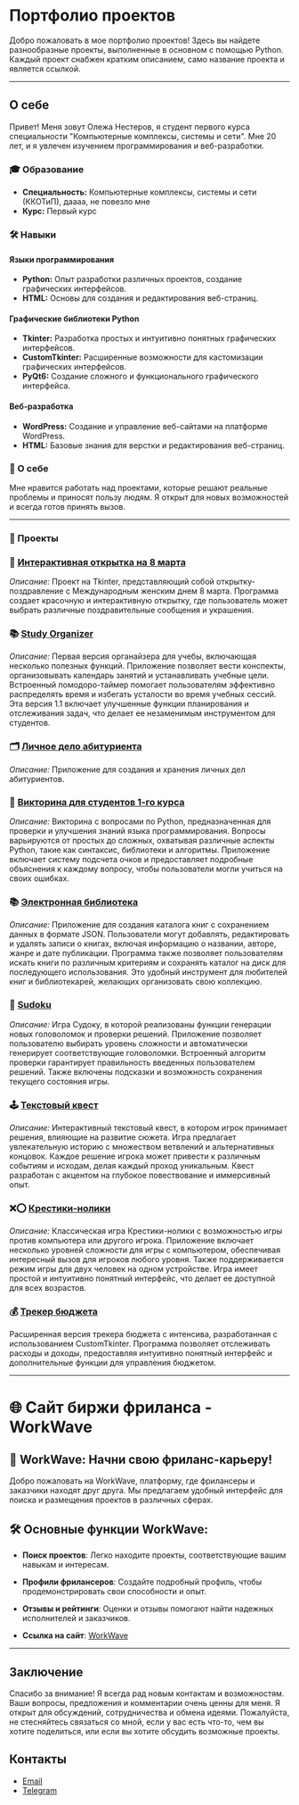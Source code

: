 # Портфолио проектов

Добро пожаловать в мое портфолио проектов! Здесь вы найдете разнообразные проекты, выполненные в основном с помощью Python. Каждый проект снабжен кратким описанием, само название проекта и является ссылкой.

---


## О себе

Привет! Меня зовут Олежа Нестеров, я студент первого курса специальности "Компьютерные комплексы, системы и сети". Мне 20 лет, и я увлечен изучением программирования и веб-разработки.

### 🎓 Образование
- **Специальность:** Компьютерные комплексы, системы и сети (ККОТиП), даааа, не повезло мне
- **Курс:** Первый курс

### 🛠️ Навыки

#### Языки программирования
- **Python:** Опыт разработки различных проектов, создание графических интерфейсов.
- **HTML:** Основы для создания и редактирования веб-страниц.

#### Графические библиотеки Python
- **Tkinter:** Разработка простых и интуитивно понятных графических интерфейсов.
- **CustomTkinter:** Расширенные возможности для кастомизации графических интерфейсов.
- **PyQt6:** Создание сложного и функционального графического интерфейса.

#### Веб-разработка
- **WordPress:** Создание и управление веб-сайтами на платформе WordPress.
- **HTML:** Базовые знания для верстки и редактирования веб-страниц.

### 🌟 О себе
Мне нравится работать над проектами, которые решают реальные проблемы и приносят пользу людям. Я открыт для новых возможностей и всегда готов принять вызов.

---

### 📂 Проекты

### 🌸 [Интерактивная открытка на 8 марта](https://github.com/OlegNester1/OlegPortfolio/tree/main/8mart)
*Описание:* Проект на Tkinter, представляющий собой открытку-поздравление с Международным женским днем 8 марта. Программа создает красочную и интерактивную открытку, где пользователь может выбрать различные поздравительные сообщения и украшения.


### 📚 [Study Organizer](https://github.com/OlegNester1/OlegPortfolio/tree/main/Study%20organizer%20ver.%201.1)
*Описание:* Первая версия органайзера для учебы, включающая несколько полезных функций. Приложение позволяет вести конспекты, организовывать календарь занятий и устанавливать учебные цели. Встроенный помодоро-таймер помогает пользователям эффективно распределять время и избегать усталости во время учебных сессий. Эта версия 1.1 включает улучшенные функции планирования и отслеживания задач, что делает ее незаменимым инструментом для студентов.


### 🗂️ [Личное дело абитуриента](https://github.com/OlegNester1/OlegPortfolio/tree/main/Personal)
*Описание:* Приложение для создания и хранения личных дел абитуриентов.


### 🧠 [Викторина для студентов 1-го курса](https://github.com/OlegNester1/OlegPortfolio/tree/main/%D0%B2%D0%B8%D0%BA%D1%82%D0%BE%D1%80%D0%B8%D0%BD%D0%B0)
*Описание:* Викторина с вопросами по Python, предназначенная для проверки и улучшения знаний языка программирования. Вопросы варьируются от простых до сложных, охватывая различные аспекты Python, такие как синтаксис, библиотеки и алгоритмы. Приложение включает систему подсчета очков и предоставляет подробные объяснения к каждому вопросу, чтобы пользователи могли учиться на своих ошибках.


### 📚 [Электронная библиотека](https://github.com/OlegNester1/OlegPortfolio/tree/main/%D0%BA%D0%BE%D1%82%D0%BE%D0%BB%D0%BE%D0%B3%D0%B8%D0%B7%D0%B0%D1%82%D0%BE%D1%80)
*Описание:* Приложение для создания каталога книг с сохранением данных в формате JSON. Пользователи могут добавлять, редактировать и удалять записи о книгах, включая информацию о названии, авторе, жанре и дате публикации. Программа также позволяет пользователям искать книги по различным критериям и сохранять каталог на диск для последующего использования. Это удобный инструмент для любителей книг и библиотекарей, желающих организовать свою коллекцию.


### 🎲 [Sudoku](https://github.com/OlegNester1/OlegPortfolio/tree/main/sudoku)
*Описание:* Игра Судоку, в которой реализованы функции генерации новых головоломок и проверки решений. Приложение позволяет пользователю выбирать уровень сложности и автоматически генерирует соответствующие головоломки. Встроенный алгоритм проверки гарантирует правильность введенных пользователем решений. Также включены подсказки и возможность сохранения текущего состояния игры.


### 🕹️ [Текстовый квест](https://github.com/OlegNester1/OlegPortfolio/tree/main/%D0%A2%D0%B5%D0%BA%D1%81%D1%82%D0%BE%D0%B2%D1%8B%D0%B9%20%D0%BA%D0%B2%D0%B5%D1%81%D1%82)
*Описание:* Интерактивный текстовый квест, в котором игрок принимает решения, влияющие на развитие сюжета. Игра предлагает увлекательную историю с множеством ветвлений и альтернативных концовок. Каждое решение игрока может привести к различным событиям и исходам, делая каждый проход уникальным. Квест разработан с акцентом на глубокое повествование и иммерсивный опыт.


### ❌⭕ [Крестики-нолики](https://github.com/OlegNester1/OlegPortfolio/tree/main/Krestici%20Noliki)
*Описание:* Классическая игра Крестики-нолики с возможностью игры против компьютера или другого игрока. Приложение включает несколько уровней сложности для игры с компьютером, обеспечивая интересный вызов для игроков любого уровня. Также поддерживается режим игры для двух человек на одном устройстве. Игра имеет простой и интуитивно понятный интерфейс, что делает ее доступной для всех возрастов.


### 💰 [Трекер бюджета](https://github.com/OlegNester1/OlegPortfolio/tree/main/%D1%82%D1%80%D0%B5%D0%BA%D0%B5%D1%80%20%D0%B1%D1%8E%D0%B4%D0%B6%D0%B5%D1%82%D0%B0)
Расширенная версия трекера бюджета с интенсива, разработанная с использованием CustomTkinter. Программа позволяет отслеживать расходы и доходы, предоставляя интуитивно понятный интерфейс и дополнительные функции для управления бюджетом.

---

# 🌐 Сайт биржи фриланса - WorkWave

## 🚀 WorkWave: Начни свою фриланс-карьеру!
Добро пожаловать на WorkWave, платформу, где фрилансеры и заказчики находят друг друга. Мы предлагаем удобный интерфейс для поиска и размещения проектов в различных сферах.

## 🛠️ Основные функции WorkWave:
- **Поиск проектов**: Легко находите проекты, соответствующие вашим навыкам и интересам.
- **Профили фрилансеров**: Создайте подробный профиль, чтобы продемонстрировать свои способности и опыт.
- **Отзывы и рейтинги**: Оценки и отзывы помогают найти надежных исполнителей и заказчиков.

- **Ссылка на сайт**: [WorkWave](https://work-wave.ru)
---

## Заключение
Спасибо за внимание! Я всегда рад новым контактам и возможностям. Ваши вопросы, предложения и комментарии очень ценны для меня. Я открыт для обсуждений, сотрудничества и обмена идеями. Пожалуйста, не стесняйтесь связаться со мной, если у вас есть что-то, чем вы хотите поделиться, или если вы хотите обсудить возможные проекты.

## Контакты
- [Email](mailto:olegnesterov261@gmail.com)
- [Telegram](https://t.me/OlegaNester)
